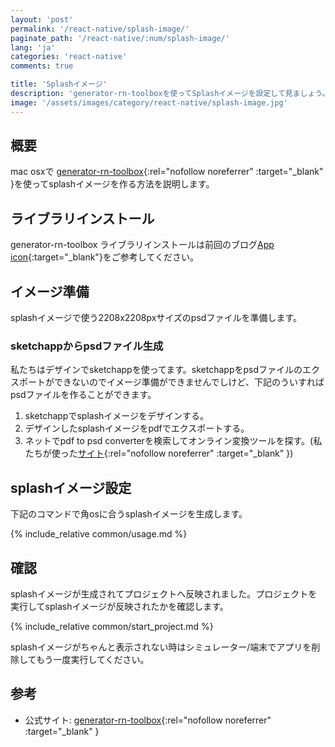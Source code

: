 ```yaml
---
layout: 'post'
permalink: '/react-native/splash-image/'
paginate_path: '/react-native/:num/splash-image/'
lang: 'ja'
categories: 'react-native'
comments: true

title: 'Splashイメージ'
description: 'generator-rn-toolboxを使ってSplashイメージを設定して見ましょう。'
image: '/assets/images/category/react-native/splash-image.jpg'
---
```



## 概要
mac osxで [generator-rn-toolbox](https://github.com/bamlab/generator-rn-toolbox){:rel="nofollow noreferrer" :target="_blank" }を使ってsplashイメージを作る方法を説明します。

## ライブラリインストール
generator-rn-toolbox ライブラリインストールは前回のブログ[App icon]({{site.url}}/{{page.categories}}/app-icon/){:target="_blank"}をご参考してください。

## イメージ準備
splashイメージで使う2208x2208pxサイズのpsdファイルを準備します。

### sketchappからpsdファイル生成
私たちはデザインでsketchappを使ってます。sketchappをpsdファイルのエクスポートができないのでイメージ準備ができませんでしけど、下記のういすればpsdファイルを作ることができます。

1. sketchappでsplashイメージをデザインする。
1. デザインしたsplashイメージをpdfでエクスポートする。
1. ネットでpdf to psd converterを検索してオンライン変換ツールを探す。(私たちが使った[サイト](https://www.aconvert.com/pdf/pdf-to-psd/){:rel="nofollow noreferrer" :target="_blank" })

## splashイメージ設定
下記のコマンドで角osに合うsplashイメージを生成します。

{% include_relative common/usage.md %}

## 確認
splashイメージが生成されてプロジェクトへ反映されました。プロジェクトを実行してsplashイメージが反映されたかを確認します。

{% include_relative common/start_project.md %}

splashイメージがちゃんと表示されない時はシミュレーター/端末でアプリを削除してもう一度実行してください。

## 参考
- 公式サイト: [generator-rn-toolbox](https://github.com/bamlab/generator-rn-toolbox){:rel="nofollow noreferrer" :target="_blank" }